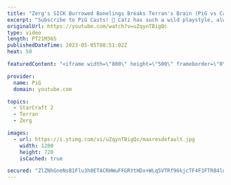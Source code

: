 ```yaml
---
title: "Zerg's SICK Burrowed Banelings Breaks Terran's Brain (PiG vs Catz) - StarCraft 2"
excerpt: "Subscribe to PiG Casts! 🐷 Catz has such a wild playstyle, always so much fun to play against him! You never know what to expect, like a wild burrowed baneling bomb that shatters your brain haha -- 🐷 Main Channel: https://www.youtube.com/user/PiGstarcraft 🐷 Second Channel for Learning StarCraft 2:"
originalUrl: https://youtube.com/watch?v=uZqynTBigQc
type: video
length: PT21M36S
publishedDateTime: 2023-05-05T08:51:02Z
heat: 50

featuredContent: "<iframe width=\"800\" height=\"500\" frameborder=\"0\" src=\"https://www.youtube.com/embed/uZqynTBigQc\" allow=\"accelerometer; autoplay; encrypted-media; gyroscope; picture-in-picture\" allowfullscreen></iframe>"

provider:
  name: PiG
  domain: youtube.com

topics:
  - StarCraft 2
  - Terran
  - Zerg

images:
  - url: https://i.ytimg.com/vi/uZqynTBigQc/maxresdefault.jpg
    width: 1280
    height: 720
    isCached: true

secured: "ZlZNhGneNsB1Flu3h0ETACRHWuFFGRYtHDx+WLq5VTRf96kjcTF4F3FTR84losqsuW1BzWgLWf+gG4zkL3zAo8gvXS8rePWW/l1sQj+MxIRP0euXJjdi5Fu4Eu2YXSkzZyEKU1Qa1+VypCjiBz8MwmJS9NfnoisHzJzEcwH8jq5f1oDDX0+bzey2xq2zGqu2SBk3nYiqFT2z2iJJIh40S74EmN+APF7l3IHM2RTFu35PeykslaxOLbAa9A0WPPTayRw/4jYmWIpY2hXx21yXdkh1V+tc3DKKA4v+RVUXX8P0E8ETtTIDgZOXQ5TqZzx+eMNRcKafIYZCNbN2NTL2AHJN56QyaDr2cdQP2st52B2EwdURgAZz4lQ+ko5ZKN0m5jDmIqRdrQmLgLFL1CKiF8G3X4bnheWGANNM0GszfzY=;lsUIVdMP45XAiHUzRxScfA=="
---
```



